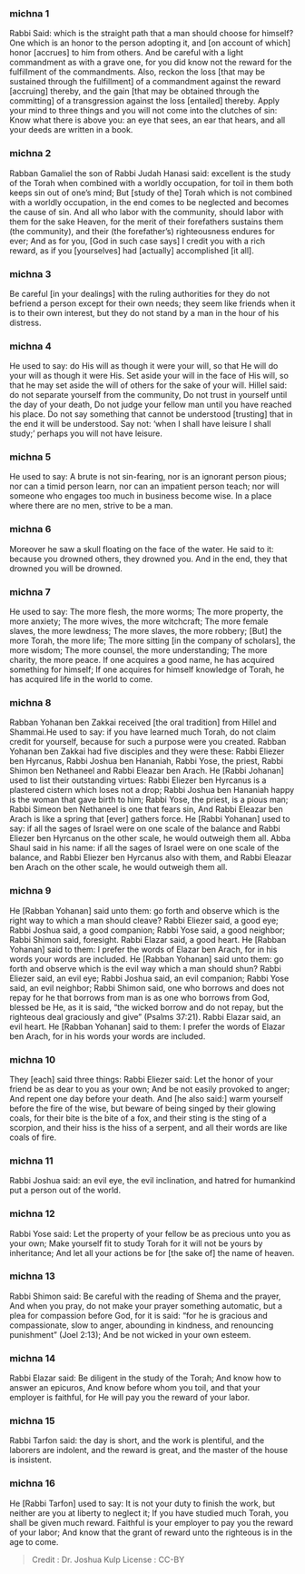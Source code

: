
### michna 1
Rabbi Said: which is the straight path that a man should choose for himself? One which is an honor to the person adopting it, and [on account of which] honor [accrues] to him from others. And be careful with a light commandment as with a grave one, for you did know not the reward for the fulfillment of the commandments. Also, reckon the loss [that may be sustained through the fulfillment] of a commandment against the reward [accruing] thereby, and the gain [that may be obtained through the committing] of a transgression against the loss [entailed] thereby. Apply your mind to three things and you will not come into the clutches of sin: Know what there is above you: an eye that sees, an ear that hears, and all your deeds are written in a book.

### michna 2
Rabban Gamaliel the son of Rabbi Judah Hanasi said: excellent is the study of the Torah when combined with a worldly occupation, for toil in them both keeps sin out of one’s mind; But [study of the] Torah which is not combined with a worldly occupation, in the end comes to be neglected and becomes the cause of sin. And all who labor with the community, should labor with them for the sake Heaven, for the merit of their forefathers sustains them (the community), and their (the forefather’s) righteousness endures for ever; And as for you, [God in such case says] I credit you with a rich reward, as if you [yourselves] had [actually] accomplished [it all].

### michna 3
Be careful [in your dealings] with the ruling authorities for they do not befriend a person except for their own needs; they seem like friends when it is to their own interest, but they do not stand by a man in the hour of his distress.

### michna 4
He used to say: do His will as though it were your will, so that He will do your will as though it were His. Set aside your will in the face of His will, so that he may set aside the will of others for the sake of your will. Hillel said: do not separate yourself from the community, Do not trust in yourself until the day of your death, Do not judge your fellow man until you have reached his place. Do not say something that cannot be understood [trusting] that in the end it will be understood. Say not: ‘when I shall have leisure I shall study;’ perhaps you will not have leisure.

### michna 5
He used to say: A brute is not sin-fearing, nor is an ignorant person pious; nor can a timid person learn, nor can an impatient person teach; nor will someone who engages too much in business become wise. In a place where there are no men, strive to be a man.

### michna 6
Moreover he saw a skull floating on the face of the water. He said to it: because you drowned others, they drowned you. And in the end, they that drowned you will be drowned.

### michna 7
He used to say: The more flesh, the more worms; The more property, the more anxiety; The more wives, the more witchcraft; The more female slaves, the more lewdness; The more slaves, the more robbery; [But] the more Torah, the more life; The more sitting [in the company of scholars], the more wisdom; The more counsel, the more understanding; The more charity, the more peace. If one acquires a good name, he has acquired something for himself; If one acquires for himself knowledge of Torah, he has acquired life in the world to come.

### michna 8
Rabban Yohanan ben Zakkai received [the oral tradition] from Hillel and Shammai.He used to say: if you have learned much Torah, do not claim credit for yourself, because for such a purpose were you created. Rabban Yohanan ben Zakkai had five disciples and they were these: Rabbi Eliezer ben Hyrcanus, Rabbi Joshua ben Hananiah, Rabbi Yose, the priest, Rabbi Shimon ben Nethaneel and Rabbi Eleazar ben Arach. He [Rabbi Johanan] used to list their outstanding virtues: Rabbi Eliezer ben Hyrcanus is a plastered cistern which loses not a drop; Rabbi Joshua ben Hananiah happy is the woman that gave birth to him; Rabbi Yose, the priest, is a pious man; Rabbi Simeon ben Nethaneel is one that fears sin, And Rabbi Eleazar ben Arach is like a spring that [ever] gathers force. He [Rabbi Yohanan] used to say: if all the sages of Israel were on one scale of the balance and Rabbi Eliezer ben Hyrcanus on the other scale, he would outweigh them all. Abba Shaul said in his name: if all the sages of Israel were on one scale of the balance, and Rabbi Eliezer ben Hyrcanus also with them, and Rabbi Eleazar ben Arach on the other scale, he would outweigh them all.

### michna 9
He [Rabban Yohanan] said unto them: go forth and observe which is the right way to which a man should cleave? Rabbi Eliezer said, a good eye; Rabbi Joshua said, a good companion; Rabbi Yose said, a good neighbor; Rabbi Shimon said, foresight. Rabbi Elazar said, a good heart. He [Rabban Yohanan] said to them: I prefer the words of Elazar ben Arach, for in his words your words are included. He [Rabban Yohanan] said unto them: go forth and observe which is the evil way which a man should shun? Rabbi Eliezer said, an evil eye; Rabbi Joshua said, an evil companion; Rabbi Yose said, an evil neighbor; Rabbi Shimon said, one who borrows and does not repay for he that borrows from man is as one who borrows from God, blessed be He, as it is said, “the wicked borrow and do not repay, but the righteous deal graciously and give” (Psalms 37:21). Rabbi Elazar said, an evil heart. He [Rabban Yohanan] said to them: I prefer the words of Elazar ben Arach, for in his words your words are included.

### michna 10
They [each] said three things: Rabbi Eliezer said: Let the honor of your friend be as dear to you as your own; And be not easily provoked to anger; And repent one day before your death. And [he also said:] warm yourself before the fire of the wise, but beware of being singed by their glowing coals, for their bite is the bite of a fox, and their sting is the sting of a scorpion, and their hiss is the hiss of a serpent, and all their words are like coals of fire.

### michna 11
Rabbi Joshua said: an evil eye, the evil inclination, and hatred for humankind put a person out of the world.

### michna 12
Rabbi Yose said: Let the property of your fellow be as precious unto you as your own; Make yourself fit to study Torah for it will not be yours by inheritance; And let all your actions be for [the sake of] the name of heaven.

### michna 13
Rabbi Shimon said: Be careful with the reading of Shema and the prayer, And when you pray, do not make your prayer something automatic, but a plea for compassion before God, for it is said: “for he is gracious and compassionate, slow to anger, abounding in kindness, and renouncing punishment” (Joel 2:13); And be not wicked in your own esteem.

### michna 14
Rabbi Elazar said: Be diligent in the study of the Torah; And know how to answer an epicuros, And know before whom you toil, and that your employer is faithful, for He will pay you the reward of your labor.

### michna 15
Rabbi Tarfon said: the day is short, and the work is plentiful, and the laborers are indolent, and the reward is great, and the master of the house is insistent.

### michna 16
He [Rabbi Tarfon] used to say: It is not your duty to finish the work, but neither are you at liberty to neglect it; If you have studied much Torah, you shall be given much reward. Faithful is your employer to pay you the reward of your labor; And know that the grant of reward unto the righteous is in the age to come.

>Credit : Dr. Joshua Kulp
>License : CC-BY